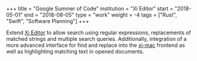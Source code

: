 +++
title = "Google Summer of Code"
institution = "Xi Editor"
start = "2018-05-01"
end = "2018-08-05"
type = "work"
weight = -4
tags = ["Rust", "Swift", "Software Planning"]
+++

Extend [Xi Editor](https://github.com/google/xi-editor) to allow search using regular expressions, replacements of matched strings and multiple search queries. Additionally, integration of a more advanced interface for find and replace into the [xi-mac](https://github.com/google/xi-mac) frontend as well as highlighting matching text in opened documents.
